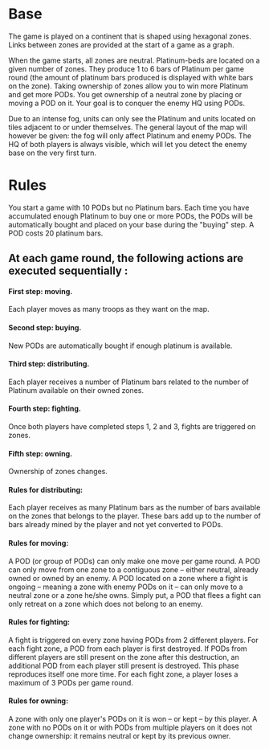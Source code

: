 # Base
The game is played on a continent that is shaped using hexagonal zones.
Links between zones are provided at the start of a game as a graph.

When the game starts, all zones are neutral.
Platinum-beds are located on a given number of zones.
They produce 1 to 6 bars of Platinum per game round (the amount of platinum bars produced is displayed with white bars on the zone).
Taking ownership of zones allow you to win more Platinum and get more PODs.
You get ownership of a neutral zone by placing or moving a POD on it.
Your goal is to conquer the enemy HQ using PODs.

Due to an intense fog, units can only see the Platinum and units located on tiles adjacent to or under themselves.
The general layout of the map will however be given: the fog will only affect Platinum and enemy PODs.
The HQ of both players is always visible, which will let you detect the enemy base on the very first turn.

# Rules
You start a game with 10 PODs but no Platinum bars.
Each time you have accumulated enough Platinum to buy one or more PODs, the PODs will be automatically bought and placed on your base during the "buying" step.
A POD costs 20 platinum bars.

## At each game round, the following actions are executed sequentially :
#### First step: moving.
Each player moves as many troops as they want on the map.

#### Second step: buying.
New PODs are automatically bought if enough platinum is available.

#### Third step: distributing.
Each player receives a number of Platinum bars related to the number of Platinum available on their owned zones.

#### Fourth step: fighting.
Once both players have completed steps 1, 2 and 3, fights are triggered on zones.

#### Fifth step: owning.
Ownership of zones changes.

#### Rules for distributing:
Each player receives as many Platinum bars as the number of bars available on the zones that belongs to the player.
These bars add up to the number of bars already mined by the player and not yet converted to PODs.

#### Rules for moving:
A POD (or group of PODs) can only make one move per game round.
A POD can only move from one zone to a contiguous zone – either neutral, already owned or owned by an enemy.
A POD located on a zone where a fight is ongoing – meaning a zone with enemy PODs on it – can only move to a neutral zone or a zone he/she owns.
Simply put, a POD that flees a fight can only retreat on a zone which does not belong to an enemy.

#### Rules for fighting:
A fight is triggered on every zone having PODs from 2 different players.
For each fight zone, a POD from each player is first destroyed.
If PODs from different players are still present on the zone after this destruction, an additional POD from each player still present is destroyed.
This phase reproduces itself one more time. For each fight zone, a player loses a maximum of 3 PODs per game round.

#### Rules for owning:
A zone with only one player's PODs on it is won – or kept – by this player.
A zone with no PODs on it or with PODs from multiple players on it does not change ownership: it remains neutral or kept by its previous owner.
